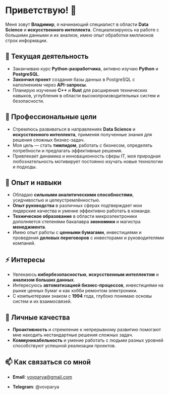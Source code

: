 # Приветствую! 👋

Меня зовут **Владимир**, я начинающий специалист в области **Data Science** и **искусственного интеллекта**. Специализируюсь на работе с большими данными и их анализе, имею опыт обработки миллионов строк информации.

## 🔭 Текущая деятельность

- Заканчиваю курс **Python-разработчика**, активно изучаю **Python** и **PostgreSQL**.
- **Закончил проект** создания базы данных в PostgreSQL с наполнением через **API-запросы**.
- Планирую изучение **C++** и **Rust** для расширения технических навыков, углубления в области высокопроизводительных систем и безопасности.

## 🌱 Профессиональные цели

- Стремлюсь развиваться в направлениях **Data Science** и **искусственного интеллекта**, применяя полученные знания для решения сложных бизнес-задач.
- Моя цель — стать **тимлидом**, работать с бизнесом, определять потребности и предлагать эффективные решения.
- Привлекает динамика и инновационность сферы IT, моя природная любознательность мотивирует постоянно изучать новые технологии и подходы.

## 💼 Опыт и навыки

- Обладаю **сильными аналитическими способностями**, усидчивостью и целеустремлённостью.
- **Опыт руководства** в различных сферах подтверждает мои лидерские качества и умение эффективно работать в команде.
- **Техническое образование** в области микроэлектроники дополняется степенями бакалавра **экономики** и магистра **менеджмента**.
- Имею опыт работы с **ценными бумагами**, инвестициями и проведения **деловых переговоров** с инвесторами и руководителями компаний.

## ⚡ Интересы

- Увлекаюсь **кибербезопасностью**, **искусственным интеллектом** и **анализом больших данных**.
- Интересуюсь **автоматизацией бизнес-процессов**, инвестициями на рынке ценных бумаг и как хобби ремонтом электроники.
- С компьютерами знаком с **1994** года, глубоко понимаю основы систем и их взаимосвязей.

## 🎯 Личные качества

- **Проактивность** и стремление к непрерывному развитию помогают мне находить нестандартные решения сложных задач.
- **Коммуникабельность** и умение работать с людьми разных уровней способствуют успешной реализации проектов.

## 📫 Как связаться со мной

- **Email**: vovparya@gmail.com

- **Telegram**: @vovparya
